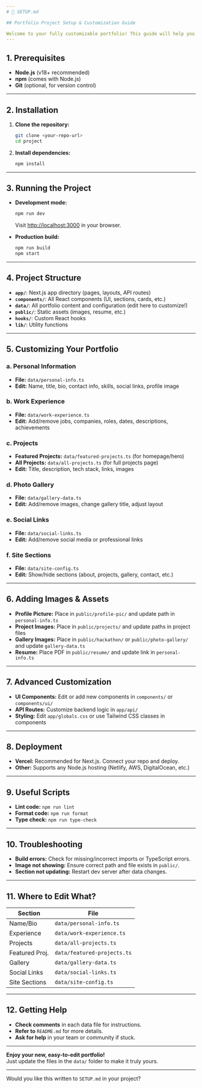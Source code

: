 ```yaml
---
# 🚀 SETUP.md

## Portfolio Project Setup & Customization Guide

Welcome to your fully customizable portfolio! This guide will help you get started, run, and personalize your portfolio from scratch.
---
```


## 1. Prerequisites

- **Node.js** (v18+ recommended)
- **npm** (comes with Node.js)
- **Git** (optional, for version control)

---

## 2. Installation

1. **Clone the repository:**

   ```sh
   git clone <your-repo-url>
   cd project
   ```

2. **Install dependencies:**
   ```sh
   npm install
   ```

---

## 3. Running the Project

- **Development mode:**

  ```sh
  npm run dev
  ```

  Visit [http://localhost:3000](http://localhost:3000) in your browser.

- **Production build:**
  ```sh
  npm run build
  npm start
  ```

---

## 4. Project Structure

- **`app/`**: Next.js app directory (pages, layouts, API routes)
- **`components/`**: All React components (UI, sections, cards, etc.)
- **`data/`**: All portfolio content and configuration (edit here to customize!)
- **`public/`**: Static assets (images, resume, etc.)
- **`hooks/`**: Custom React hooks
- **`lib/`**: Utility functions

---

## 5. Customizing Your Portfolio

### a. Personal Information

- **File:** `data/personal-info.ts`
- **Edit:** Name, title, bio, contact info, skills, social links, profile image

### b. Work Experience

- **File:** `data/work-experience.ts`
- **Edit:** Add/remove jobs, companies, roles, dates, descriptions, achievements

### c. Projects

- **Featured Projects:** `data/featured-projects.ts` (for homepage/hero)
- **All Projects:** `data/all-projects.ts` (for full projects page)
- **Edit:** Title, description, tech stack, links, images

### d. Photo Gallery

- **File:** `data/gallery-data.ts`
- **Edit:** Add/remove images, change gallery title, adjust layout

### e. Social Links

- **File:** `data/social-links.ts`
- **Edit:** Add/remove social media or professional links

### f. Site Sections

- **File:** `data/site-config.ts`
- **Edit:** Show/hide sections (about, projects, gallery, contact, etc.)

---

## 6. Adding Images & Assets

- **Profile Picture:** Place in `public/profile-pic/` and update path in `personal-info.ts`
- **Project Images:** Place in `public/projects/` and update paths in project files
- **Gallery Images:** Place in `public/hackathon/` or `public/photo-gallery/` and update `gallery-data.ts`
- **Resume:** Place PDF in `public/resume/` and update link in `personal-info.ts`

---

## 7. Advanced Customization

- **UI Components:** Edit or add new components in `components/` or `components/ui/`
- **API Routes:** Customize backend logic in `app/api/`
- **Styling:** Edit `app/globals.css` or use Tailwind CSS classes in components

---

## 8. Deployment

- **Vercel:** Recommended for Next.js. Connect your repo and deploy.
- **Other:** Supports any Node.js hosting (Netlify, AWS, DigitalOcean, etc.)

---

## 9. Useful Scripts

- **Lint code:** `npm run lint`
- **Format code:** `npm run format`
- **Type check:** `npm run type-check`

---

## 10. Troubleshooting

- **Build errors:** Check for missing/incorrect imports or TypeScript errors.
- **Image not showing:** Ensure correct path and file exists in `public/`.
- **Section not updating:** Restart dev server after data changes.

---

## 11. Where to Edit What?

| Section        | File                        |
| -------------- | --------------------------- |
| Name/Bio       | `data/personal-info.ts`     |
| Experience     | `data/work-experience.ts`   |
| Projects       | `data/all-projects.ts`      |
| Featured Proj. | `data/featured-projects.ts` |
| Gallery        | `data/gallery-data.ts`      |
| Social Links   | `data/social-links.ts`      |
| Site Sections  | `data/site-config.ts`       |

---

## 12. Getting Help

- **Check comments** in each data file for instructions.
- **Refer to** `README.md` for more details.
- **Ask for help** in your team or community if stuck.

---

**Enjoy your new, easy-to-edit portfolio!**  
Just update the files in the `data/` folder to make it truly yours.

---

Would you like this written to `SETUP.md` in your project?
